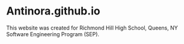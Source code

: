 # Antinora.github.io
This website was created for Richmond Hill High School, Queens, NY Software Engineering Program (SEP).
